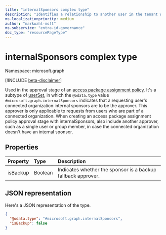 ```yaml
---
title: "internalSponsors complex type"
description: "Identifies a relationship to another user in the tenant who will be allowed as approver."
ms.localizationpriority: medium
author: "markwahl-msft"
ms.subservice: "entra-id-governance"
doc_type: "resourcePageType"
---
```


# internalSponsors complex type

Namespace: microsoft.graph

[!INCLUDE [beta-disclaimer](../../includes/beta-disclaimer.md)]

Used in the approval stage of an [access package assignment policy](accesspackageassignmentpolicy.md). 
It's a subtype of [userSet](userset.md), in which the `@odata.type` value `#microsoft.graph.internalSponsors` indicates that a requesting user's connected organization internal sponsors are to be the approver. This approver is only applicable to requests from users who are part of a connected organization.  When creating an access package assignment policy approval stage with internalSponsors, also include another approver, such as a single user or group member, in case the connected organization doesn't have an internal sponsor.

## Properties

| Property                     | Type                      | Description |
| :--------------------------- | :------------------------ | :---------- |
| isBackup | Boolean | Indicates whether the sponsor is a backup fallback approver. |

## JSON representation

Here's a JSON representation of the type.

<!-- {
  "blockType": "resource",
  "optionalProperties": [

  ],
  "@odata.type": "microsoft.graph.internalSponsors",
  "baseType": "microsoft.graph.userSet"
}-->

```json
{
  "@odata.type": "#microsoft.graph.internalSponsors",
  "isBackup": false
}
```


<!-- uuid: 16cd6b66-4b1a-43a1-adaf-3a886856ed98
2019-02-04 14:57:30 UTC -->
<!-- {
  "type": "#page.annotation",
  "description": "internalSponsor complex type",
  "keywords": "",
  "section": "documentation",
  "tocPath": ""
}-->


